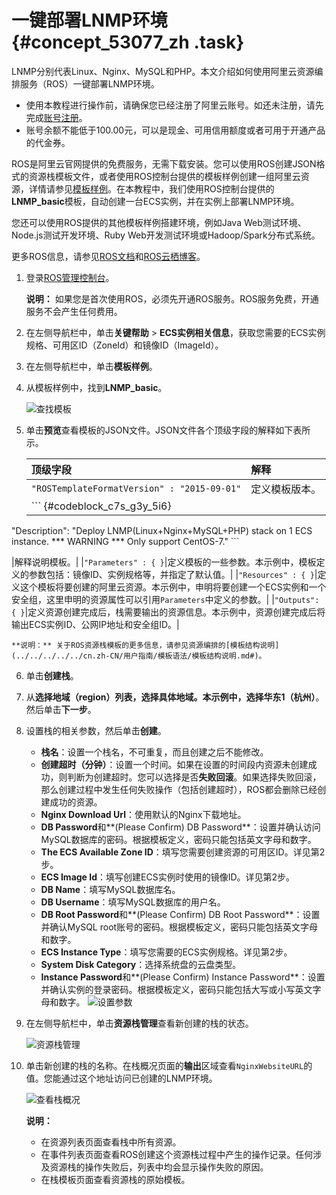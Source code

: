 # 一键部署LNMP环境 {#concept_53077_zh .task}

LNMP分别代表Linux、Nginx、MySQL和PHP。本文介绍如何使用阿里云资源编排服务（ROS）一键部署LNMP环境。

-   使用本教程进行操作前，请确保您已经注册了阿里云账号。如还未注册，请先完成[账号注册](https://account.aliyun.com/register/register.htm?)。
-   账号余额不能低于100.00元，可以是现金、可用信用额度或者可用于开通产品的代金券。

ROS是阿里云官网提供的免费服务，无需下载安装。您可以使用ROS创建JSON格式的资源栈模板文件，或者使用ROS控制台提供的模板样例创建一组阿里云资源，详情请参见[模板样例](https://ros.console.aliyun.com/#/template/list)。在本教程中，我们使用ROS控制台提供的**LNMP\_basic**模板，自动创建一台ECS实例，并在实例上部署LNMP环境。

您还可以使用ROS提供的其他模板样例搭建环境，例如Java Web测试环境、Node.js测试开发环境、Ruby Web开发测试环境或Hadoop/Spark分布式系统。

更多ROS信息，请参见[ROS文档](../../../../../cn.zh-CN/产品简介/什么是资源编排服务？.md#)和[ROS云栖博客](https://yq.aliyun.com/articles/57553)。

1.  登录[ROS管理控制台](https://ros.console.aliyun.com/)。 

    **说明：** 如果您是首次使用ROS，必须先开通ROS服务。ROS服务免费，开通服务不会产生任何费用。

2.  在左侧导航栏中，单击**关键帮助** \> **ECS实例相关信息**，获取您需要的ECS实例规格、可用区ID（ZoneId）和镜像ID（ImageId）。
3.  在左侧导航栏中，单击**模板样例**。
4.  从模板样例中，找到**LNMP\_basic**。 

    ![查找模板](http://static-aliyun-doc.oss-cn-hangzhou.aliyuncs.com/assets/img/9761/156559246212071_zh-CN.png)

5.  单击**预览**查看模板的JSON文件。JSON文件各个顶级字段的解释如下表所示。 

    |顶级字段|解释|
    |:---|:-|
    |`"ROSTemplateFormatVersion" : "2015-09-01"`|定义模板版本。|
    |     ``` {#codeblock_c7s_g3y_5i6}
"Description": "Deploy LNMP(Linux+Nginx+MySQL+PHP) stack on 1 ECS instance. ***
              WARNING *** Only support CentOS-7."
    ```

 |解释说明模板。|
    |`"Parameters" : { }`|定义模板的一些参数。本示例中，模板定义的参数包括：镜像ID、实例规格等，并指定了默认值。|
    |`"Resources" : { }`|定义这个模板将要创建的阿里云资源。本示例中，申明将要创建一个ECS实例和一个安全组，这里申明的资源属性可以引用`Parameters`中定义的参数。|
    |`"Outputs": { }`|定义资源创建完成后，栈需要输出的资源信息。本示例中，资源创建完成后将输出ECS实例ID、公网IP地址和安全组ID。|

    **说明：** 关于ROS资源栈模板的更多信息，请参见资源编排的[模板结构说明](../../../../../cn.zh-CN/用户指南/模板语法/模板结构说明.md#)。

6.  单击**创建栈**。
7.  从**选择地域（region）**列表，选择具体地域。本示例中，选择**华东1（杭州）**。然后单击**下一步**。
8.  设置栈的相关参数，然后单击**创建**。 

    -   **栈名**：设置一个栈名，不可重复，而且创建之后不能修改。
    -   **创建超时（分钟）**：设置一个时间。如果在设置的时间段内资源未创建成功，则判断为创建超时。您可以选择是否**失败回滚**。如果选择失败回滚，那么创建过程中发生任何失败操作（包括创建超时），ROS都会删除已经创建成功的资源。
    -   **Nginx Download Url**：使用默认的Nginx下载地址。
    -   **DB Password**和**\(Please Confirm\) DB Password**：设置并确认访问MySQL数据库的密码。根据模板定义，密码只能包括英文字母和数字。
    -   **The ECS Available Zone ID**：填写您需要创建资源的可用区ID。详见第2步。
    -   **ECS Image Id**：填写创建ECS实例时使用的镜像ID。详见第2步。
    -   **DB Name**：填写MySQL数据库名。
    -   **DB Username**：填写MySQL数据库的用户名。
    -   **DB Root Password**和**\(Please Confirm\) DB Root Password**：设置并确认MySQL root账号的密码。根据模板定义，密码只能包括英文字母和数字。
    -   **ECS Instance Type**：填写您需要的ECS实例规格。详见第2步。
    -   **System Disk Category**：选择系统盘的云盘类型。
    -   **Instance Password**和**\(Please Confirm\) Instance Password**：设置并确认实例的登录密码。根据模板定义，密码只能包括大写或小写英文字母和数字。
    ![设置参数](http://static-aliyun-doc.oss-cn-hangzhou.aliyuncs.com/assets/img/9761/156559246212072_zh-CN.png)

9.  在左侧导航栏中，单击**资源栈管理**查看新创建的栈的状态。 

    ![资源栈管理](http://static-aliyun-doc.oss-cn-hangzhou.aliyuncs.com/assets/img/9761/156559246214331_zh-CN.png)

10. 单击新创建的栈的名称。在栈概况页面的**输出**区域查看`NginxWebsiteURL`的值。您能通过这个地址访问已创建的LNMP环境。 

    ![查看栈概况](http://static-aliyun-doc.oss-cn-hangzhou.aliyuncs.com/assets/img/9761/156559246214341_zh-CN.png)

    **说明：** 

    -   在资源列表页面查看栈中所有资源。
    -   在事件列表页面查看ROS创建这个资源栈过程中产生的操作记录。任何涉及资源栈的操作失败后，列表中均会显示操作失败的原因。
    -   在栈模板页面查看资源栈的原始模板。

